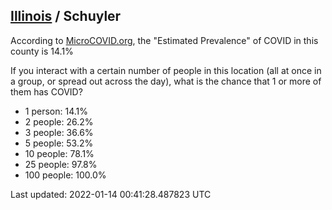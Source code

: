
## [Illinois](/united-states/illinois) / Schuyler

According to [MicroCOVID.org](http://microcovid.org),
the "Estimated Prevalence" of COVID in this county is 14.1%

If you interact with a certain number of people in this location
(all at once in a group, or spread out across the day), what is the chance that
1 or more of them has COVID?

- 1 person: 14.1%
- 2 people: 26.2%
- 3 people: 36.6%
- 5 people: 53.2%
- 10 people: 78.1%
- 25 people: 97.8%
- 100 people: 100.0%

Last updated: 2022-01-14 00:41:28.487823 UTC
